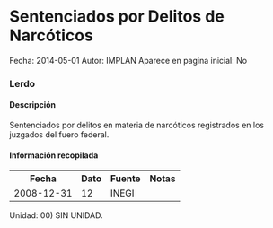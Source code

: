 Sentenciados por Delitos de Narcóticos
=====

Fecha: 2014-05-01
Autor: IMPLAN
Aparece en pagina inicial: No

### Lerdo

#### Descripción

Sentenciados por delitos en materia de narcóticos registrados en los juzgados del fuero federal.

#### Información recopilada

<table class="table table-hover table-bordered">
  <tr><th>Fecha</th><th>Dato</th><th>Fuente</th><th>Notas</th></tr>
  <tr><td>2008-12-31</td><td>12</td><td>INEGI</td><td></td></tr>
</table>

Unidad: 00) SIN UNIDAD.
